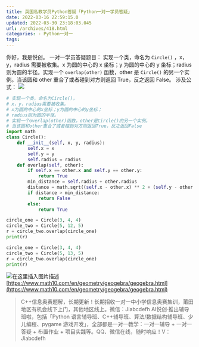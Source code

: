 ```yaml
---
title: 英国私教学员Python答疑「Python一对一学员答疑」
date: 2022-03-16 22:59:15.0
updated: 2022-03-30 23:18:03.045
url: /archives/418.html
categories: - Python一对一
tags: 
---
```




你好，我是悦创。 一对一学员答疑题目： 实现一个类，命名为 `Circle()` ，x，y，radius 需要被收集。x 为圆的中心的 x 坐标；y 为圆的中心的 y 坐标；radius 则为圆的半径。实现一个 `overlap(other)` 函数，other 是 `Circle()` 的另一个实例。当该圆和 other 重合了或者碰到对方则返回 True，反之返回 False。 涉及公式： ![](https://img-blog.csdnimg.cn/95970e12116d4debaf3daea1e016604b.png)

```python
# 实现一个类，命名为Circle()，
# x，y，radius需要被收集。
# x为圆的中心的x坐标；y为圆的中心的y坐标；
# radius则为圆的半径。
# 实现一个overlap(other)函数，other是Circle()的另一个实例。
# 当该圆和other重合了或者碰到对方则返回True，反之返回False
import math
class Circle():
    def __init__(self, x, y, radius):
        self.x = x
        self.y = y
        self.radius = radius
    def overlap(self, other):
        if self.x == other.x and self.y == other.y:
            return True
        min_distance = self.radius + other.radius
        distance = math.sqrt((self.x - other.x) ** 2 + (self.y - other.y) ** 2)
        if distance > min_distance:
            return False
        else:
            return True

circle_one = Circle(3, 4, 4)
circle_two = Circle(5, 12, 5)
r = circle_two.overlap(circle_one)
print(r)

circle_one = Circle(3, 4, 4)
circle_two = Circle(5, 13, 5)
r = circle_two.overlap(circle_one)
print(r)
```

![在这里插入图片描述](https://img-blog.csdnimg.cn/795b93358d6741f1a58652a9b1bc93b3.png) [https://www.math10.com/en/geometry/geogebra/geogebra.html](https://www.math10.com/en/geometry/geogebra/geogebra.html)

> C++信息奥赛题解，长期更新！长期招收一对一中小学信息奥赛集训，莆田地区有机会线下上门，其他地区线上。微信：Jiabcdefh AI悦创·推出辅导班啦，包括「Python 语言辅导班、C++辅导班、算法/数据结构辅导班、少儿编程、pygame 游戏开发」，全部都是一对一教学：一对一辅导 + 一对一答疑 + 布置作业 + 项目实践等。QQ、微信在线，随时响应！V：Jiabcdefh